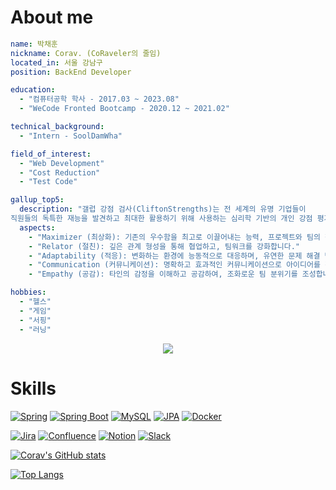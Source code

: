 # About me
```yaml
name: 박채훈
nickname: Corav. (CoRaveler의 줄임)
located_in: 서울 강남구
position: BackEnd Developer

education:
  - "컴퓨터공학 학사 - 2017.03 ~ 2023.08"
  - "WeCode Fronted Bootcamp - 2020.12 ~ 2021.02"

technical_background:
  - "Intern - SoolDamWha"

field_of_interest:
  - "Web Development"
  - "Cost Reduction"
  - "Test Code"

gallup_top5:
  description: "갤럽 강점 검사(CliftonStrengths)는 전 세계의 유명 기업들이
직원들의 독특한 재능을 발견하고 최대한 활용하기 위해 사용하는 심리학 기반의 개인 강점 평가 도구입니다."
  aspects: 
    - "Maximizer (최상화): 기존의 우수함을 최고로 이끌어내는 능력, 프로젝트와 팀의 잠재력을 극대화합니다."
    - "Relator (절친): 깊은 관계 형성을 통해 협업하고, 팀워크를 강화합니다."
    - "Adaptability (적응): 변화하는 환경에 능동적으로 대응하며, 유연한 문제 해결 방식을 제시합니다."
    - "Communication (커뮤니케이션): 명확하고 효과적인 커뮤니케이션으로 아이디어를 전달하고, 팀 내 소통을 원활하게 합니다."
    - "Empathy (공감): 타인의 감정을 이해하고 공감하여, 조화로운 팀 분위기를 조성합니다."

hobbies:
  - "헬스"
  - "게임"
  - "서핑"
  - "러닝"

```


<p align="center">
  <img src="https://capsule-render.vercel.app/api?text=Hey Everyone!🕹️&animation=fadeIn&type=waving&color=gradient&height=100"/>
</p>

# Skills

[![Spring](https://img.shields.io/badge/spring-6DB33F.svg?style=for-the-badge&logo=spring&logoColor=white)](https://spring.io/)
[![Spring Boot](https://img.shields.io/badge/spring%20boot-6DB33F.svg?style=for-the-badge&logo=spring%20boot&logoColor=white)](https://spring.io/)
[![MySQL](https://img.shields.io/badge/MySQL-4479A1.svg?style=for-the-badge&logo=MySQL&logoColor=black)](https://www.mysql.com/)
[![JPA](https://img.shields.io/badge/JPA-59666C.svg?style=for-the-badge&logo=hibernate&logoColor=BAAE85)](https://spring.io/projects/spring-data-jpa)
[![Docker](https://img.shields.io/badge/docker-2496ED.svg?style=for-the-badge&logo=docker&logoColor=white)](https://www.docker.com/)

[![Jira](https://img.shields.io/badge/jira-0052CC.svg?style=for-the-badge&logo=jira&logoColor=white)](https://www.atlassian.com/software/jira)
[![Confluence](https://img.shields.io/badge/confluence-172B4D.svg?style=for-the-badge&logo=confluence&logoColor=white)](https://www.atlassian.com/software/confluence)
[![Notion](https://img.shields.io/badge/notion-000000.svg?style=for-the-badge&logo=notion&logoColor=white)](https://www.notion.so/)
[![Slack](https://img.shields.io/badge/slack-4A154B.svg?style=for-the-badge&logo=slack&logoColor=white)](https://slack.com/)

[![Corav's GitHub stats](https://github-readme-stats.vercel.app/api?username=xpmxf4&hide=issues&show_icons=true&theme=transparent)](https://github.com/xpmxf4/github-readme-stats)


[![Top Langs](https://github-readme-stats.vercel.app/api/top-langs/?username=xpmxf4&hide=javascript,css,typescript,python&langs_count=4&layout=compact)](https://github.com/xpmxf4/github-readme-stats)


<!--
# Resume
[![resume-cover](https://github.com/xpmxf4/xpmxf4/blob/main/%EC%9D%B4%EB%A0%A5%EC%84%9C%EC%97%AC%EA%B8%B0%EC%97%90%EC%9A%94.png "박채훈 이력서")](https://docs.google.com/document/d/1X1ep6MgnJkmbnT9r1RnpRRFX8ki3KPbujsOthPuz9zI/edit?usp=sharing)
-->
